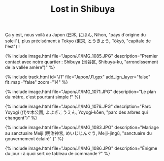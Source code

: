 ﻿---
title: "Lost in Shibuya"
permalink: /Japon/J1/
sidebar:
  nav: "japon"
enable_tracks: true
---

Ça y est, nous voilà au Japon (日本, にほん, Nihon, "pays d'origine du soleil"), plus précisément à Tokyo (東京, とうきょう, Tōkyō, "capitale de l'est") !

{% include image.html file="Japon/J1/IMG_1085.JPG" description="Premier contact avec notre quartier : Shibuya (渋谷区, Shibuya-ku, &quot;arrondissement de la vallée amère&quot;)" %}

{% include track.html id="J1" file="Japon/J1.gpx" add_ign_layer="false" fit_map="false" zoom="14" %}

{% include image.html file="Japon/J1/IMG_1071.JPG" description="Le plan du métro, c'est pourtant simple !" %}

{% include image.html file="Japon/J1/IMG_1076.JPG" description="Parc Yoyogi (代々木公園, よよぎこうえん, Yoyogi-kōen, &quot;parc des arbres qui changent&quot;)" %}

{% include image.html file="Japon/J1/IMG_1083.JPG" description="Mariage au sanctuaire Meiji (明治神宮, めいじじんぐう, Meiji-jingū, &quot;sanctuaire du gouvernement éclairé&quot; )" %}

{% include image.html file="Japon/J1/IMG_1086.JPG" description="Énigme du jour : à quoi sert ce tableau de commande ?" %}
